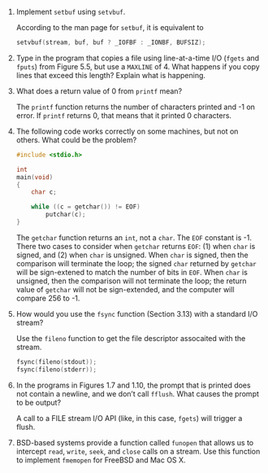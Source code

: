 1. Implement `setbuf` using `setvbuf`.

   According to the man page for `setbuf`, it is equivalent to

   ```c
   setvbuf(stream, buf, buf ? _IOFBF : _IONBF, BUFSIZ);
   ```

2. Type in the program that copies a file using line-at-a-time I/O (`fgets`
   and `fputs`) from Figure 5.5, but use a `MAXLINE` of 4. What happens if you
   copy lines that exceed this length? Explain what is happening.

3. What does a return value of 0 from `printf` mean?

   The `printf` function returns the number of characters printed and -1 on
   error.  If `printf` returns 0, that means that it printed 0 characters.

4. The following code works correctly on some machines, but not on others.
   What could be the problem?

   ```c
   #include <stdio.h>

   int
   main(void)
   {
       char c;

       while ((c = getchar()) != EOF)
           putchar(c);
   }
   ```

   The `getchar` function returns an `int`, not a `char`.  The `EOF` constant
   is -1.  There two cases to consider when `getchar` returns `EOF`: (1) when
   `char` is signed, and (2) when `char` is unsigned.  When `char` is signed,
   then the comparison will terminate the loop; the signed `char` returned
   by `getchar` will be sign-extened to match the number of bits in `EOF`.
   When `char` is unsigned, then the comparison will not terminate the loop;
   the return value of `getchar` will not be sign-extended, and the computer
   will compare 256 to -1.

5. How would you use the `fsync` function (Section 3.13) with a standard
   I/O stream?

   Use the `fileno` function to get the file descriptor assocaited with
   the stream.

   ```c
   fsync(fileno(stdout));
   fsync(fileno(stderr));
   ```

6. In the programs in Figures 1.7 and 1.10, the prompt that is printed does
   not contain a newline, and we don’t call `fflush`. What causes the prompt
   to be output?

   A call to a FILE stream I/O API (like, in this case, `fgets`) will trigger
   a flush.

7. BSD-based systems provide a function called `funopen` that allows us to
   intercept `read`, `write`, `seek`, and `close` calls on a stream. Use this
   function to implement `fmemopen` for FreeBSD and Mac OS X.
